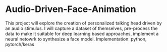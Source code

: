 # Audio-Driven-Face-Animation
This project will explore the creation of personalized talking head driven by an audio stimulus. I will capture a dataset of themselves, pre-process the data to make it suitable for deep learning based approaches, implement a neural netowrk to synthesize a  face model. Implementation: python, pytorch/keras 
